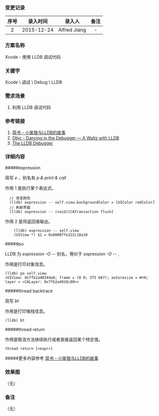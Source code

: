 ### 变更记录

| 序号 | 录入时间 | 录入人 | 备注 |
|:--------:|:--------:|:--------:|:--------:|
| 2 | 2015-12-24 | Alfred Jiang | - |

### 方案名称

Xcode - 使用 LLDB 调试代码

### 关键字

Xcode \ 调试 \ Debug \ LLDB

### 需求场景

1. 利用 LLDB 调试代码

### 参考链接

1. [简书 - 小笨狼与LLDB的故事](http://www.jianshu.com/p/e89af3e9a8d7)
2. [Objc - Dancing in the Debugger — A Waltz with LLDB](https://www.objc.io/issues/19-debugging/lldb-debugging/)
3. [The LLDB Debugger](http://lldb.llvm.org/tutorial.html)

### 详细内容

#####expression

简写 *e* ，别名有 *p & print & call*

作用 1 是执行某个表达式。
```
  // 改变颜色
  (lldb) expression -- self.view.backgroundColor = [UIColor redColor]
  // 刷新界面
  (lldb) expression -- (void)[CATransaction flush]
```

作用 2 是将返回值输出。
```
    (lldb) expression -- self.view
    (UIView *) $1 = 0x00007fe322c18a10
```

#####po

LLDB 为 *expression -O --* 别名，等价于 *expression -O --* ,

作用是打印对象信息。
```
(lldb) po self.view
<UIView: 0x7fb2a40344a0; frame = (0 0; 375 667); autoresize = W+H; layer = <CALayer: 0x7fb2a4018c80>>

```

#####thread backtrace 

简写 *bt*

作用是打印堆栈信息。
```
(lldb) bt
```

#####thread return

作用是取消方法继续执行或者直接返回某个特定值。
```
thread return [<expr>]
```

#####更多内容参考 [简书 - 小笨狼与LLDB的故事](http://www.jianshu.com/p/e89af3e9a8d7)

### 效果图
（无）

### 备注
（无）